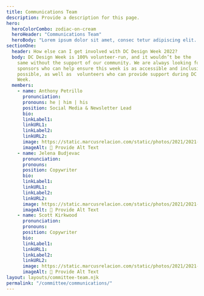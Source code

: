 ```yaml
---
title: Communications Team
description: Provide a description for this page.
hero:
  heroColorCombo: zodiac-on-cream
  heroHeader: "Communications Team"
  heroBody: "Lorem ipsum dolor sit amet, consec tetur adipiscing elit. Vivamus et quam finibus, auctor arcu eu, consectetur erat. Mauris vitae arcu quis nunc varius."
sectionOne:
  header: How else can I get involved with DC Design Week 2022?
  body: DC Design Week is 100% volunteer-run, and it wouldn’t be the
    same without the support of our community. We are always looking for
    sponsors who can help ensure this week is as accessible and inclusive as
    possible, as well as  volunteers who can provide support during DC Design
    Week.
  members:
    - name: Anthony Petrillo
      pronunciation:
      pronouns: he | him | his
      position: Social Media & Newsletter Lead
      bio:
      linkLabel1:
      linkURL1:
      linkLabel2:
      linkURL2:
      image: https://static.marcusrelacion.com/static/photos/2021/2021-05-02-12-55-PM-SONY-ILCE-7M3-4444-copyright-marcusrelacion-1.jpg
      imageAlt: 🛑 Provide Alt Text
    - name: Jelena Budjevac
      pronunciation:
      pronouns:
      position: Copywriter
      bio:
      linkLabel1:
      linkURL1:
      linkLabel2:
      linkURL2:
      image: https://static.marcusrelacion.com/static/photos/2021/2021-05-02-12-55-PM-SONY-ILCE-7M3-4444-copyright-marcusrelacion-1.jpg
      imageAlt: 🛑 Provide Alt Text
    - name: Scott Kirkwood
      pronunciation:
      pronouns:
      position: Copywriter
      bio:
      linkLabel1:
      linkURL1:
      linkLabel2:
      linkURL2:
      image: https://static.marcusrelacion.com/static/photos/2021/2021-05-02-12-55-PM-SONY-ILCE-7M3-4444-copyright-marcusrelacion-1.jpg
      imageAlt: 🛑 Provide Alt Text
layout: layouts/committee-team.njk
permalink: "/committee/communications/"
---
```

